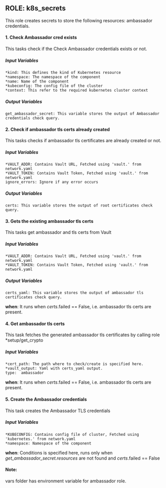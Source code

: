 [//]: # (##############################################################################################)
[//]: # (Copyright Accenture. All Rights Reserved.)
[//]: # (SPDX-License-Identifier: Apache-2.0)
[//]: # (##############################################################################################)

## ROLE: k8s_secrets
This role creates secrets to store the following resources: ambassador credentials.
#### 1. Check Ambassador cred exists
This tasks check if the Check Ambassador credentials exists or not.
##### Input Variables

    *kind: This defines the kind of Kubernetes resource
    *namespace: The namespace of the component
    *name: Name of the component 
    *kubeconfig: The config file of the cluster
    *context: This refer to the required kubernetes cluster context
##### Output Variables

    get_ambassador_secret: This variable stores the output of Ambassador credentials check query.

#### 2. Check if ambassador tls certs already created
This tasks checks if ambassador tls certificates are already created or not.
##### Input Variables

    *VAULT_ADDR: Contains Vault URL, Fetched using 'vault.' from network.yaml
    *VAULT_TOKEN: Contains Vault Token, Fetched using 'vault.' from network.yaml
    ignore_errors: Ignore if any error occurs

##### Output Variables

    certs: This variable stores the output of root certificates check query.


#### 3. Gets the existing ambassador tls certs
This tasks get ambassador and tls certs from Vault
##### Input Variables

    *VAULT_ADDR: Contains Vault URL, Fetched using 'vault.' from network.yaml
    *VAULT_TOKEN: Contains Vault Token, Fetched using 'vault.' from network.yaml
##### Output Variables

    certs_yaml: This variable stores the output of ambassador tls certificates check query.

**when**: It runs when *certs*.failed == False, i.e. ambassador tls certs are present.

#### 4. Get ambassador tls certs
This task fetches the generated ambassador tls certificates by calling role *setup/get_crypto

##### Input Variables
    *cert_path: The path where to check/create is specified here.
    *vault_output: Yaml with certs_yaml output.
    type:  ambassador 
    
**when**: It runs when *certs*.failed == False, i.e. ambassador tls certs are present.
 
#### 5. Create the Ambassador credentials
This task creates the Ambassador TLS credentials
##### Input Variables
    *KUBECONFIG: Contains config file of cluster, Fetched using 'kubernetes.' from network.yaml
    *namespace: Namespace of the component 
**when**: Conditions is specified here, runs only when *get_ambassador_secret.resources* are not found and *certs*.failed == False

#### Note: 
vars folder has environment variable for ambassador role.
